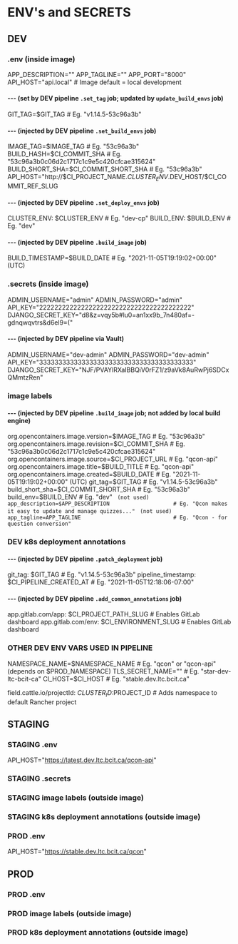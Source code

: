 # ENV's and SECRETS

## DEV
### .env (inside image)
APP_DESCRIPTION=""
APP_TAGLINE=""
APP_PORT="8000"
API_HOST="api.local"                                # Image default = local development
#### --- (set by DEV pipeline `.set_tag` job; updated by `update_build_envs` job)
GIT_TAG=$GIT_TAG                                    # Eg. "v1.14.5-53c96a3b"
#### --- (injected by DEV pipeline `.set_build_envs` job)
IMAGE_TAG=$IMAGE_TAG                                # Eg. "53c96a3b"
BUILD_HASH=$CI_COMMIT_SHA                           # Eg. "53c96a3b0c06d2c1717c1c9e5c420cfcae315624"
BUILD_SHORT_SHA=$CI_COMMIT_SHORT_SHA                # Eg. "53c96a3b"
API_HOST="http://$CI_PROJECT_NAME.$CLUSTER_ENV.$DEV_HOST/$CI_COMMIT_REF_SLUG
#### --- (injected by DEV pipeline `.set_deploy_envs` job)
CLUSTER_ENV: $CLUSTER_ENV                           # Eg. "dev-cp"
BUILD_ENV: $BUILD_ENV                               # Eg. "dev"
#### --- (injected by DEV pipeline `.build_image` job)
BUILD_TIMESTAMP=$BUILD_DATE                         # Eg. "2021-11-05T19:19:02+00:00" (UTC)

### .secrets (inside image)
ADMIN_USERNAME="admin"
ADMIN_PASSWORD="admin"
API_KEY="2222222222222222222222222222222222222222"
DJANGO_SECRET_KEY="d8&z=vqy5b#lu0=an1xx9b_7n480af=-gdnqwqvtrs&d6el9=("
#### --- (injected by DEV pipeline via Vault)
ADMIN_USERNAME="dev-admin"
ADMIN_PASSWORD="dev-admin"
API_KEY="3333333333333333333333333333333333333333"
DJANGO_SECRET_KEY="NJF/PVAYlRXaIBBQiV0rFZ1/z9aVk8AuRwPj6SDCxQMmtzRen"

### image labels
#### --- (injected by DEV pipeline `.build_image` job; not added by local build engine)
org.opencontainers.image.version=$IMAGE_TAG         # Eg. "53c96a3b"
org.opencontainers.image.revision=$CI_COMMIT_SHA    # Eg. "53c96a3b0c06d2c1717c1c9e5c420cfcae315624"
org.opencontainers.image.source=$CI_PROJECT_URL     # Eg. "qcon-api"
org.opencontainers.image.title=$BUILD_TITLE         # Eg. "qcon-api"
org.opencontainers.image.created=$BUILD_DATE        # Eg. "2021-11-05T19:19:02+00:00" (UTC)
git_tag=$GIT_TAG                                    # Eg. "v1.14.5-53c96a3b"
build_short_sha=$CI_COMMIT_SHORT_SHA                # Eg. "53c96a3b"
build_env=$BUILD_ENV                                # Eg. "dev"
` (not used) app_description=$APP_DESCRIPTION                    # Eg. "Qcon makes it easy to update and manage quizzes..."`
` (not used) app_tagline=APP_TAGLINE                             # Eg. "Qcon - for question conversion"`

### DEV k8s deployment annotations
#### --- (injected by DEV pipeline `.patch_deployment` job)
git_tag: $GIT_TAG                                   # Eg. "v1.14.5-53c96a3b"
pipeline_timestamp: $CI_PIPELINE_CREATED_AT         # Eg. "2021-11-05T12:18:06-07:00"
#### --- (injected by DEV pipeline `.add_common_annotations` job)
app.gitlab.com/app: $CI_PROJECT_PATH_SLUG           # Enables GitLab dashboard
app.gitlab.com/env: $CI_ENVIRONMENT_SLUG            # Enables GitLab dashboard

### OTHER DEV ENV VARS USED IN PIPELINE
NAMESPACE_NAME=$NAMESPACE_NAME                      # Eg. "qcon" or "qcon-api" (depends on $PROD_NAMESPACE)
TLS_SECRET_NAME=""                                  # Eg. "star-dev-ltc-bcit-ca"
CI_HOST=$CI_HOST                                    # Eg. "stable.dev.ltc.bcit.ca"

field.cattle.io/projectId: $CLUSTER_ID:$PROJECT_ID  # Adds namespace to default Rancher project


## STAGING
### STAGING .env
API_HOST="https://latest.dev.ltc.bcit.ca/qcon-api"




### STAGING .secrets


### STAGING image labels (outside image)


### STAGING k8s deployment annotations (outside image)



### PROD .env
API_HOST="https://stable.dev.ltc.bcit.ca/qcon"


## PROD
### PROD .env


### PROD image labels (outside image)


### PROD k8s deployment annotations (outside image)


